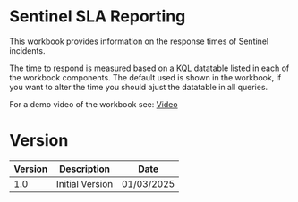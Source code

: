 # Sentinel SLA Reporting
This workbook provides information on the response times of Sentinel incidents.

The time to respond is measured based on a KQL datatable listed in each of the workbook components. The default used is shown in the workbook, if you want to alter the time you should ajust the datatable in all queries.

For a demo video of the workbook see: [Video](./Images/Sentinel%20Workbook.mp4)

# Version
| Version | Description | Date |
| ------- | ---------- | ----- |
| 1.0 | Initial Version | 01/03/2025 |
